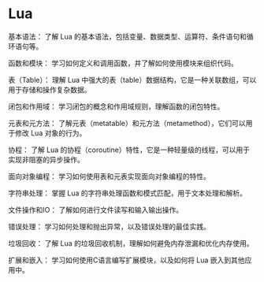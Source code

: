 # Lua

基本语法： 了解 Lua 的基本语法，包括变量、数据类型、运算符、条件语句和循环语句等。

函数和模块： 学习如何定义和调用函数，并了解如何使用模块来组织代码。

表（Table）： 理解 Lua 中强大的表（table）数据结构，它是一种关联数组，可以用于存储和操作复杂数据。

闭包和作用域： 学习闭包的概念和作用域规则，理解函数的闭包特性。

元表和元方法： 了解元表（metatable）和元方法（metamethod），它们可以用于修改 Lua 对象的行为。

协程： 了解 Lua 的协程（coroutine）特性，它是一种轻量级的线程，可以用于实现非阻塞的异步操作。

面向对象编程： 学习如何使用表和元表实现面向对象编程的特性。

字符串处理： 掌握 Lua 的字符串处理函数和模式匹配，用于文本处理和解析。

文件操作和IO： 了解如何进行文件读写和输入输出操作。

错误处理： 学习如何处理和抛出异常，以及错误处理的最佳实践。

垃圾回收： 了解 Lua 的垃圾回收机制，理解如何避免内存泄漏和优化内存使用。

扩展和嵌入： 学习如何使用C语言编写扩展模块，以及如何将 Lua 嵌入到其他应用中。
